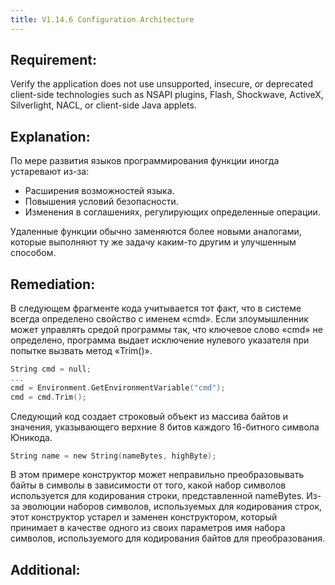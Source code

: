 ```yaml
---
title: V1.14.6 Configuration Architecture
---
```




## Requirement:

Verify the application does not use unsupported, insecure, or deprecated client-side technologies such as NSAPI plugins, Flash, Shockwave, ActiveX, Silverlight, NACL, or client-side Java applets.

## Explanation:

По мере развития языков программирования функции иногда устаревают из-за:

- Расширения возможностей языка.
- Повышения условий безопасности.
- Изменения в соглашениях, регулирующих определенные операции.


Удаленные функции обычно заменяются более новыми аналогами, которые выполняют ту же задачу каким-то другим и улучшенным способом.


## Remediation:

В следующем фрагменте кода учитывается тот факт, что в системе всегда определено свойство с именем «cmd». Если злоумышленник может управлять средой программы так, что ключевое слово «cmd» не определено, программа выдает исключение нулевого указателя при попытке вызвать метод «Trim()».


```C
String cmd = null;
...
cmd = Environment.GetEnvironmentVariable("cmd");
cmd = cmd.Trim();
```


Следующий код создает строковый объект из массива байтов и значения, указывающего верхние 8 битов каждого 16-битного символа Юникода.


```C
String name = new String(nameBytes, highByte);
```


В этом примере конструктор может неправильно преобразовывать байты в символы в зависимости от того, какой набор символов используется для кодирования строки, представленной nameBytes. Из-за эволюции наборов символов, используемых для кодирования строк, этот конструктор устарел и заменен конструктором, который принимает в качестве одного из своих параметров имя набора символов, используемого для кодирования байтов для преобразования.


## Additional:










